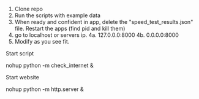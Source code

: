 1. Clone repo
2. Run the scripts with example data
3. When ready and confident in app, delete the "speed_test_results.json" file. Restart the apps (find pid and kill them)
4. go to localhost or servers ip. 
    4a. 127.0.0.0:8000
    4b. 0.0.0.0:8000
5. Modify as you see fit.

Start script

nohup python -m check_internet &

Start website

nohup python -m http.server &